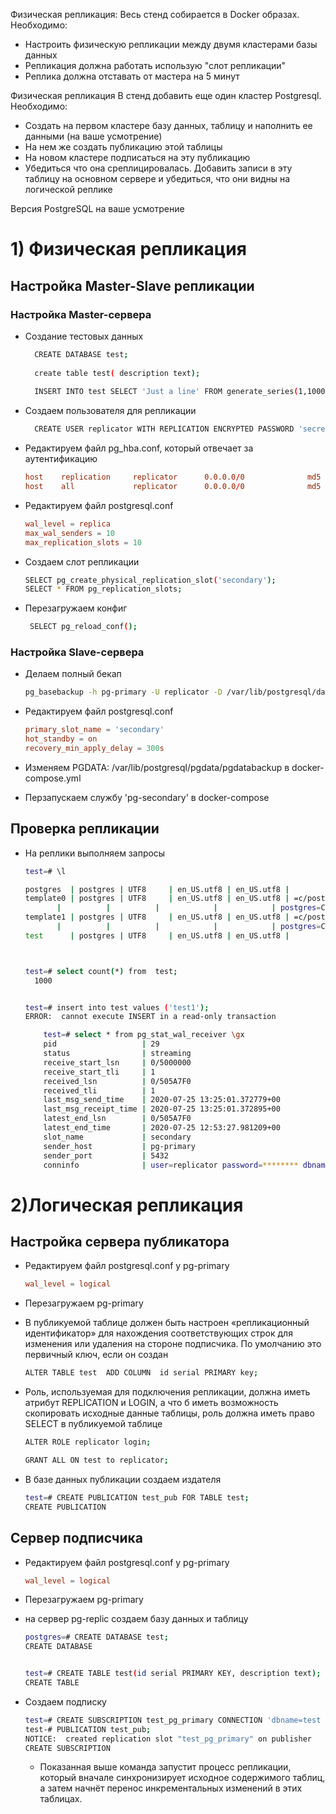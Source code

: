 
Физическая репликация:
Весь стенд собирается в Docker образах. Необходимо:
- Настроить физическую репликации между двумя кластерами базы данных
- Репликация должна работать использую "слот репликации"
- Реплика должна отставать от мастера на 5 минут

Физическая репликация
В стенд добавить еще один кластер Postgresql. Необходимо:
- Создать на первом кластере базу данных, таблицу и наполнить ее данными (на ваше усмотрение)
- На нем же создать публикацию этой таблицы
- На новом кластере подписаться на эту публикацию
- Убедиться что она среплицировалась. Добавить записи в эту таблицу на основном сервере и убедиться, что они видны на логической реплике

Версия PostgreSQL на ваше усмотрение


# 1) Физическая репликация

## Настройка Master-Slave репликации
### Настройка Master-сервера 
 
 - Создание тестовых данных
     ```sh
       CREATE DATABASE test;
       
       create table test( description text);
       
       INSERT INTO test SELECT 'Just a line' FROM generate_series(1,1000);
      ```

- Создаем пользователя для репликации
  ```sh
    CREATE USER replicator WITH REPLICATION ENCRYPTED PASSWORD 'secret';
  ```

- Редактируем файл pg_hba.conf, который отвечает за аутентификацию

    ```pg_hba.conf
    host    replication     replicator      0.0.0.0/0              md5
    host    all             replicator      0.0.0.0/0              md5
  
    ```
- Редактируем файл postgresql.conf

     ```postgresql.conf
    wal_level = replica
    max_wal_senders = 10
    max_replication_slots = 10
    ```

- Создаем слот репликации

    ```sh
    SELECT pg_create_physical_replication_slot('secondary');
    SELECT * FROM pg_replication_slots;
  ```
  
 - Перезагружаем конфиг
   ```sh
    SELECT pg_reload_conf();
    ```
  
### Настройка Slave-сервера
  
  - Делаем полный бекап 
      ```sh
      pg_basebackup -h pg-primary -U replicator -D /var/lib/postgresql/data -Fp -Xs -P -R
       ```
 - Редактируем файл postgresql.conf
    
     ```postgresql.conf
    primary_slot_name = 'secondary'
    hot_standby = on
    recovery_min_apply_delay = 300s
    ```

- Изменяем  PGDATA: /var/lib/postgresql/pgdata/pgdatabackup в docker-compose.yml

- Перзапускаем службу 'pg-secondary' в docker-compose

## Проверка репликации

- На реплики выполняем запросы
    ```sh
    test=# \l
    
    postgres  | postgres | UTF8     | en_US.utf8 | en_US.utf8 | 
    template0 | postgres | UTF8     | en_US.utf8 | en_US.utf8 | =c/postgres          +
           |          |          |            |            | postgres=CTc/postgres
    template1 | postgres | UTF8     | en_US.utf8 | en_US.utf8 | =c/postgres          +
           |          |          |            |            | postgres=CTc/postgres
    test      | postgres | UTF8     | en_US.utf8 | en_US.utf8 | 
    
    
    
    test=# select count(*) from  test;
      1000
    
    
    test=# insert into test values ('test1');
    ERROR:  cannot execute INSERT in a read-only transaction
    ```

    ```sh
        test=# select * from pg_stat_wal_receiver \gx
        pid                   | 29
        status                | streaming
        receive_start_lsn     | 0/5000000
        receive_start_tli     | 1
        received_lsn          | 0/505A7F0
        received_tli          | 1
        last_msg_send_time    | 2020-07-25 13:25:01.372779+00
        last_msg_receipt_time | 2020-07-25 13:25:01.372895+00
        latest_end_lsn        | 0/505A7F0
        latest_end_time       | 2020-07-25 12:53:27.981209+00
        slot_name             | secondary
        sender_host           | pg-primary
        sender_port           | 5432
        conninfo              | user=replicator password=******** dbname=replication host=pg-primary port=5432 fallback_application_name=walreceiver sslmode=prefer sslcompression=0 gssencmode=prefer krbsrvname=postgres target_session_attrs=any
    ```
  
 # 2)Логическая репликация
  
  
 ## Настройка сервера публикатора
  
  - Редактируем файл postgresql.conf у pg-primary
        
     ```postgresql.conf
     wal_level = logical
      ```
 - Перезагружаем pg-primary
 
 - В публикуемой таблице должен быть настроен «репликационный идентификатор» 
 для нахождения соответствующих строк для изменения или удаления на стороне подписчика.
  По умолчанию это первичный ключ, если он создан
 
     ```sh
    ALTER TABLE test  ADD COLUMN  id serial PRIMARY key;
     ```
   
  - Роль, используемая для подключения репликации, должна иметь атрибут REPLICATION и LOGIN, 
  а что б  иметь возможность скопировать исходные данные таблицы, роль должна иметь право SELECT в публикуемой таблице
  
      ```sh
      ALTER ROLE replicator login;
    
      GRANT ALL ON test to replicator;
    ```
    
 -  В базе данных публикации создаем издателя
     ```sh
     test=# CREATE PUBLICATION test_pub FOR TABLE test;
     CREATE PUBLICATION
     ```
## Сервер подписчика

  - Редактируем файл postgresql.conf у pg-primary
        
     ```postgresql.conf
     wal_level = logical
      ```
 - Перезагружаем pg-primary

  - на сервер pg-replic создаем базу данных и таблицу
    
     ```sh
    postgres=# CREATE DATABASE test;
    CREATE DATABASE
    
    
    test=# CREATE TABLE test(id serial PRIMARY KEY, description text);
    CREATE TABLE
    ```
  
  - Создаем подписку
  
      ```sh
      test=# CREATE SUBSCRIPTION test_pg_primary CONNECTION 'dbname=test host=''pg-primary'' port=5432 user=replicator password=secret' 
      test-# PUBLICATION test_pub;
      NOTICE:  created replication slot "test_pg_primary" on publisher
      CREATE SUBSCRIPTION
     ```
    - Показанная выше команда запустит процесс репликации, который вначале синхронизирует исходное содержимого таблиц, а затем начнёт перенос инкрементальных изменений в этих таблицах.
